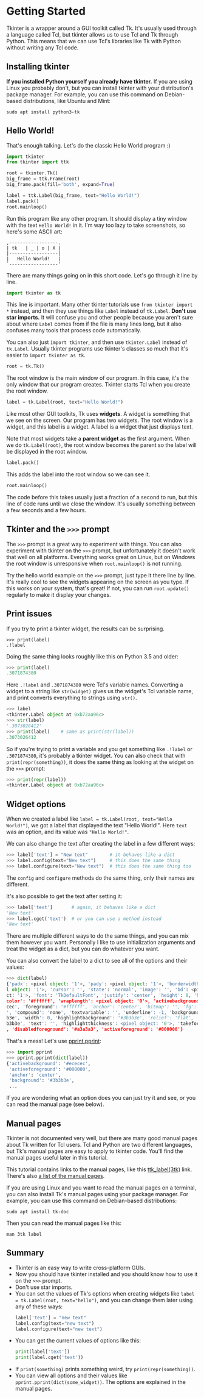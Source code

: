 # Getting Started

Tkinter is a wrapper around a GUI toolkit called Tk. It's usually used
through a language called Tcl, but tkinter allows us to use Tcl and Tk
through Python. This means that we can use Tcl's libraries like Tk with
Python without writing any Tcl code.

## Installing tkinter

**If you installed Python yourself you already have tkinter.** If you
are using Linux you probably don't, but you can install tkinter with
your distribution's package manager. For example, you can use this
command on Debian-based distributions, like Ubuntu and Mint:

```
sudo apt install python3-tk
```

## Hello World!

That's enough talking. Let's do the classic Hello World program :)

[include]: # (hello-world.py)
```python
import tkinter
from tkinter import ttk

root = tkinter.Tk()
big_frame = ttk.Frame(root)
big_frame.pack(fill='both', expand=True)

label = ttk.Label(big_frame, text="Hello World!")
label.pack()
root.mainloop()
```

Run this program like any other program. It should display a tiny window
with the text `Hello World!` in it. I'm way too lazy to take
screenshots, so here's some ASCII art:

```
,------------------.
| tk   | _ | o | X |
|------------------|
|   Hello World!   |
`------------------'
```

There are many things going on in this short code. Let's go through it
line by line.

```python
import tkinter as tk
```

This line is important. Many other tkinter tutorials use
`from tkinter import *` instead, and then they use things like `Label`
instead of `tk.Label`. **Don't use star imports.** It will confuse you
and other people because you aren't sure about where `Label` comes from
if the file is many lines long, but it also confuses many tools that
process code automatically.

You can also just `import tkinter`, and then use `tkinter.Label` instead
of `tk.Label`. Usually tkinter programs use tkinter's classes so much
that it's easier to `import tkinter as tk`.

```python
root = tk.Tk()
```

The root window is the main window of our program. In this case, it's
the only window that our program creates. Tkinter starts Tcl when you
create the root window.

```python
label = tk.Label(root, text="Hello World!")
```

Like most other GUI toolkits, Tk uses **widgets**. A widget is something
that we see on the screen. Our program has two widgets. The root window
is a widget, and this label is a widget. A label is a widget that just
displays text.

Note that most widgets take a **parent widget** as the first argument.
When we do `tk.Label(root)`, the root window becomes the parent so the
label will be displayed in the root window.

```python
label.pack()
```

This adds the label into the root window so we can see it.

```python
root.mainloop()
```

The code before this takes usually just a fraction of a second to run,
but this line of code runs until we close the window. It's usually
something between a few seconds and a few hours.

## Tkinter and the `>>>` prompt

The `>>>` prompt is a great way to experiment with things. You can also
experiment with tkinter on the `>>>` prompt, but unfortunately it
doesn't work that well on all platforms. Everything works great on
Linux, but on Windows the root window is unresponsive when
`root.mainloop()` is not running.

Try the hello world example on the `>>>` prompt, just type it there line
by line. It's really cool to see the widgets appearing on the screen as
you type. If this works on your system, that's great! If not,
you can run `root.update()` regularly to make it display your changes.

## Print issues

If you try to print a tkinter widget, the results can be surprising.

[comment]: # (github screws up with syntax highlighting here)

```
>>> print(label)
.!label
```

Doing the same thing looks roughly like this on Python 3.5 and older:

```python
>>> print(label)
.3071874380
```

Here `.!label` and `.3071874380` were Tcl's variable names. Converting a
widget to a string like `str(widget)` gives us the widget's Tcl variable
name, and print converts everything to strings using `str()`.

```python
>>> label
<tkinter.Label object at 0xb72aa96c>
>>> str(label)
'.3073026412'
>>> print(label)    # same as print(str(label))
.3073026412
```

So if you're trying to print a variable and you get something like
`.!label` or `.3071874380`, it's probably a tkinter widget. You can also
check that with `print(repr(something))`, it does the same thing as
looking at the widget on the `>>>` prompt:

```python
>>> print(repr(label))
<tkinter.Label object at 0xb72aa96c>
```

## Widget options

When we created a label like `label = tk.Label(root, text="Hello World!")`,
we got a label that displayed the text "Hello World!". Here `text` was
an option, and its value was `"Hello World!"`.

We can also change the text after creating the label in a few different
ways:

```python
>>> label['text'] = "New text"        # it behaves like a dict
>>> label.config(text="New text")     # this does the same thing
>>> label.configure(text="New text")  # this does the same thing too
```

The `config` and `configure` methods do the same thing, only their names
are different.

It's also possible to get the text after setting it:

```python
>>> label['text']       # again, it behaves like a dict
'New text'
>>> label.cget('text')  # or you can use a method instead
'New text'
```

There are multiple different ways to do the same things, and you can mix them
however you want. Personally I like to use initialization arguments and
treat the widget as a dict, but you can do whatever you want.

You can also convert the label to a dict to see all of the options and
their values:

```python
>>> dict(label)
{'padx': <pixel object: '1'>, 'pady': <pixel object: '1'>, 'borderwidth': <pixe
l object: '1'>, 'cursor': '', 'state': 'normal', 'image': '', 'bd': <pixel obje
ct: '1'>, 'font': 'TkDefaultFont', 'justify': 'center', 'height': 0, 'highlight
color': '#ffffff', 'wraplength': <pixel object: '0'>, 'activebackground': '#ece
cec', 'foreground': '#ffffff', 'anchor': 'center', 'bitmap': '', 'fg': '#ffffff
', 'compound': 'none', 'textvariable': '', 'underline': -1, 'background': '#3b3
b3e', 'width': 0, 'highlightbackground': '#3b3b3e', 'relief': 'flat', 'bg': '#3
b3b3e', 'text': '', 'highlightthickness': <pixel object: '0'>, 'takefocus': '0'
, 'disabledforeground': '#a3a3a3', 'activeforeground': '#000000'}
```

That's a mess! Let's use
[pprint.pprint](https://docs.python.org/3/library/pprint.html#pprint.pprint):

```python
>>> import pprint
>>> pprint.pprint(dict(label))
{'activebackground': '#ececec',
 'activeforeground': '#000000',
 'anchor': 'center',
 'background': '#3b3b3e',
 ...
```

If you are wondering what an option does you can just try it and see, or
you can read the manual page (see below).

## Manual pages

Tkinter is not documented very well, but there are many good manual
pages about Tk written for Tcl users. Tcl and Python are two different
languages, but Tk's manual pages are easy to apply to tkinter code.
You'll find the manual pages useful later in this tutorial.

This tutorial contains links to the manual pages, like this
[ttk_label(3tk)] link. There's also [a list of the manual
pages](https://www.tcl.tk/man/tcl/TkCmd/contents.htm).

[TODO]: # (also link to Tcl manual)

If you are using Linux and you want to read the manual pages on a
terminal, you can also install Tk's manual pages using your package
manager. For example, you can use this command on Debian-based
distributions:

```
sudo apt install tk-doc
```

Then you can read the manual pages like this:

```
man 3tk label
```

## Summary

- Tkinter is an easy way to write cross-platform GUIs.
- Now you should have tkinter installed and you should know how to use
  it on the `>>>` prompt.
- Don't use star imports.
- You can set the values of Tk's options when creating widgets like
  `label = tk.Label(root, text="hello")`, and you can change them later
  using any of these ways:
    ```python
    label['text'] = "new text"
    label.config(text="new text")
    label.configure(text="new text")
    ```
- You can get the current values of options like this:
    ```python
    print(label['text'])
    print(label.cget('text'))
    ```
- If `print(something)` prints something weird, try
  `print(repr(something))`.
- You can view all options and their values like
  `pprint.pprint(dict(some_widget))`. The options are explained in the
  manual pages.

[manpage list]: # (start)
[ttk_label(3tk)]: https://www.tcl.tk/man/tcl/TkCmd/ttk_label.htm
[manpage list]: # (end)
